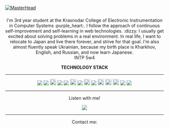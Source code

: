 [![MasterHead](https://user-images.githubusercontent.com/118426764/219391592-95cd238b-34cb-4b8b-8ac8-e514dfa89d10.png)](https://github.com/reincarnationdeity)

###
<p align="center">
I'm 3rd year student at the Krasnodar College of Electronic Instrumentation in Computer Systems :purple_heart:. I follow the approach of continuous self-improvement and self-learning in web technologies. :dizzy: I usually get excited about solving problems in a real environment. In real life, I want to relocate to Japan and live there forever, and strive for that goal. I'm also almost fluently speak Ukrainian, because my birth place is Kharkhov, English, and Russian, and now learn Japanese.<br>
  INTP 5w4
</p>
<p align="center"><b>TECHNOLOGY STACK</b></p>
<hr>
<p align="center">
<img src="https://img.shields.io/badge/-HTML5-E34F26?style=flat-square&logo=html5&logoColor=white">
<img src="https://img.shields.io/badge/-CSS3-1572B6?style=flat-square&logo=css3"/>
<img src="https://img.shields.io/badge/SASS-hotpink.svg?style=for-the-badge&logo=SASS&logoColor=white" height="20">
<img src="https://img.shields.io/badge/-Bootstrap-563D7C?style=flat-square&logo=bootstrap"/>
<img src="https://img.shields.io/badge/-JavaScript-black?style=flat-square&logo=javascript"/>
  <img src="https://img.shields.io/badge/typescript-%23007ACC.svg?style=for-the-badge&logo=typescript&logoColor=white" height="20">
<img src="https://img.shields.io/badge/-Nodejs-black?style=flat-square&logo=Node.js"/>
<img src="https://img.shields.io/badge/redux-%23593d88.svg?style=for-the-badge&logo=redux&logoColor=white" height="20">
<img src="https://img.shields.io/badge/-React-black?style=flat-square&logo=react"/>
<img src="https://img.shields.io/badge/postgres-%23316192.svg?style=for-the-badge&logo=postgresql&logoColor=white" height="20">
<img src="https://img.shields.io/badge/JWT-black?style=for-the-badge&logo=JSON%20web%20tokens" height="20">
<img src="https://img.shields.io/badge/styled--components-DB7093?style=for-the-badge&logo=styled-components&logoColor=white" height="20">
<img src="https://img.shields.io/badge/-Git-black?style=flat-square&logo=git"/>
<img src="https://img.shields.io/badge/-GitHub-black?style=flat-square&logo=github"/>
</p>
<hr>
<p align="center">Listen with me!</p>
<p align="center">
 <a href="https://open.spotify.com/user/0faddhs17pztm176hqin5m3ne">
<img src="https://spotify-github-profile.vercel.app/api/view?uid=0faddhs17pztm176hqin5m3ne&cover_image=true&theme=novatorem&show_offline=true&background_color=edece3&bar_color=c498fb&bar_color_cover=true">
  </a>
</p>

<hr>

<p align="center">Contact me:</p>
